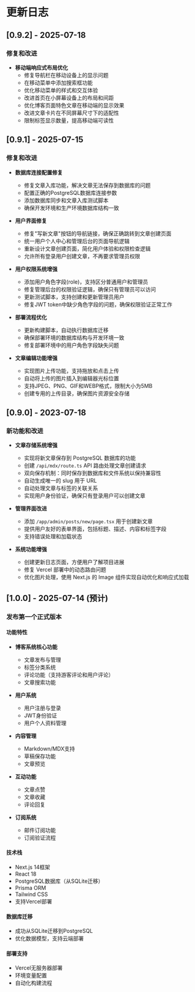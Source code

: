 # 更新日志

## [0.9.2] - 2025-07-18

### 修复和改进
- **移动端响应式布局优化**
  - 修复导航栏在移动设备上的显示问题
  - 在移动菜单中添加搜索框功能
  - 优化移动菜单的样式和交互体验
  - 改进首页在小屏幕设备上的布局和间距
  - 优化博客页面特色文章在移动端的显示效果
  - 改进文章卡片在不同屏幕尺寸下的适配性
  - 限制标签显示数量，提高移动端可读性

## [0.9.1] - 2025-07-15

### 修复和改进
- **数据库连接配置修复**
  - 修复文章入库功能，解决文章无法保存到数据库的问题
  - 配置正确的PostgreSQL数据库连接参数
  - 添加数据库同步和文章入库测试脚本
  - 确保开发环境和生产环境数据库结构一致

- **用户界面修复**
  - 修复"写新文章"按钮的导航链接，确保正确跳转到文章创建页面
  - 统一用户个人中心和管理后台的页面导航逻辑
  - 重新设计文章创建页面，简化用户体验和权限检查逻辑
  - 允许所有登录用户创建文章，不再要求管理员权限

- **用户权限系统增强**
  - 添加用户角色字段(role)，支持区分普通用户和管理员
  - 修复管理后台的权限验证逻辑，确保只有管理员可以访问
  - 更新测试脚本，支持创建和更新管理员用户
  - 修复JWT token中缺少角色字段的问题，确保权限验证正常工作

- **部署流程优化**
  - 更新构建脚本，自动执行数据库迁移
  - 确保部署环境的数据库结构与开发环境一致
  - 修复部署环境中的用户角色字段缺失问题

- **文章编辑功能增强**
  - 实现图片上传功能，支持拖放和点击上传
  - 自动将上传的图片插入到编辑器光标位置
  - 支持JPEG、PNG、GIF和WEBP格式，限制大小为5MB
  - 创建专用的上传目录，确保图片资源安全存储

## [0.9.0] - 2023-07-18

### 新功能和改进
- **文章存储系统增强**
  - 实现将新文章保存到 PostgreSQL 数据库的功能
  - 创建 `/api/mdx/route.ts` API 路由处理文章创建请求
  - 双向保存机制：同时保存到数据库和文件系统以保持兼容性
  - 自动生成唯一的 slug 用于 URL
  - 自动处理文章与标签的关联关系
  - 实现用户身份验证，确保只有登录用户可以创建文章

- **管理界面改进**
  - 添加 `/app/admin/posts/new/page.tsx` 用于创建新文章
  - 提供用户友好的表单界面，包括标题、描述、内容和标签字段
  - 支持错误处理和加载状态

- **系统功能增强**
  - 创建更新日志页面，方便用户了解项目进展
  - 修复 Vercel 部署中的动态路由问题
  - 优化图片处理，使用 Next.js 的 Image 组件实现自动优化和响应式加载

## [1.0.0] - 2025-07-14 (预计)

### 发布第一个正式版本

#### 功能特性
- **博客系统核心功能**
  - 文章发布与管理
  - 标签分类系统
  - 评论功能（支持游客评论和用户评论）
  - 文章搜索功能

- **用户系统**
  - 用户注册与登录
  - JWT身份验证
  - 用户个人资料管理

- **内容管理**
  - Markdown/MDX支持
  - 草稿保存功能
  - 文章预览

- **互动功能**
  - 文章点赞
  - 文章收藏
  - 评论回复

- **订阅系统**
  - 邮件订阅功能
  - 订阅验证流程

#### 技术栈
- Next.js 14框架
- React 18
- PostgreSQL数据库（从SQLite迁移）
- Prisma ORM
- Tailwind CSS
- 支持Vercel部署

#### 数据库迁移
- 成功从SQLite迁移到PostgreSQL
- 优化数据模型，支持云端部署

#### 部署支持
- Vercel无服务器部署
- 环境变量配置
- 自动化构建流程
